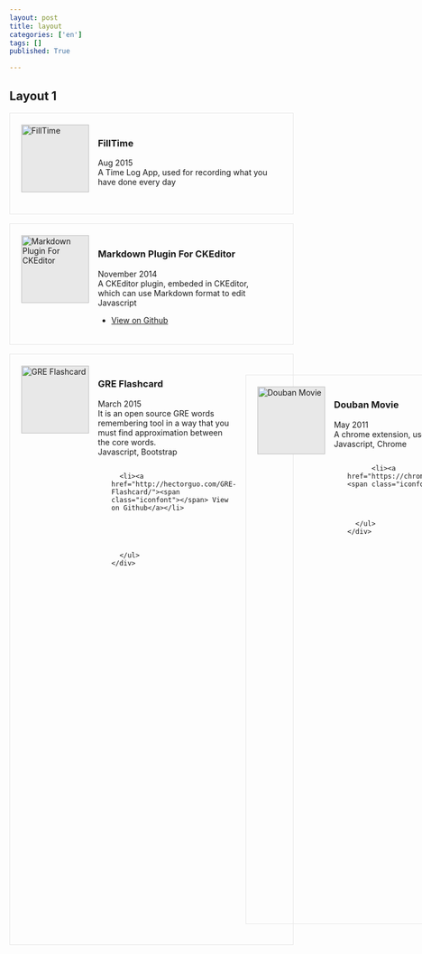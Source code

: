 ```yaml
---
layout: post
title: layout
categories: ['en']
tags: []
published: True

---
```

<style>
.item {
    display: -ms-flexbox;
    display: -webkit-flex;
    display: flex;
    -ms-flex-direction: row;
    -webkit-flex-direction: row;
    flex-direction: row;
    margin: 16px 0;
    padding: 20px;
    border: 1px solid #e8e8e8;
    transition: all 0.2s;
}
.item:hover {
  box-shadow: 0 5px 5px rgba(100,100,100,0.15);
}
.item .thumbnail {
    height: 120px;
    width: 120px;
    box-sizing: border-box;
    background-color: #e8e8e8;
}
.item .des {
    padding: 0 16px;
    -ms-flex: 1 1 0.000000001px;
    -webkit-flex: 1;
    flex: 1;
    -webkit-flex-basis: 0.000000001px;
    flex-basis: 0.000000001px;
    display: -ms-flexbox;
    display: -webkit-flex;
    display: flex;
    -ms-flex-direction: column;
    -webkit-flex-direction: column;
    flex-direction: column;
}
.item p {
    margin: 0;
}

.item1 {
  padding: 0;
  box-shadow: 0 5px 5px rgba(100,100,100,0.15);
}
.item1 p, .item1 a {
  font-size: 14px;
}
.item1 p {
  color: #828282;
}

.item2 {
  margin:0;
  border:none;
  border-top: 1px solid #e8e8e8;
}
.item2 p, .item2 a {
  font-size:14px;
}
.item2:hover {
  box-shadow: none;
}
</style>
<div class="post">
<h2>Layout 1</h2>
  <div class="item">
    <img src="" alt="FillTime" class="thumbnail">
    <div class="des">
      <h3>FillTime</h3>
      <p>Aug 2015</p>
      <p>A Time Log App, used for recording what you have done every day</p>
      <p></p>
      <ul class="inline-list">
      </ul>
    </div>
  </div>

  <div class="item">
    <img src="http://ww1.sinaimg.cn/large/6d0af205jw1ev2im7dyy9j20470470sk.jpg" alt="Markdown Plugin For CKEditor" class="thumbnail">
    <div class="des">
      <h3>Markdown Plugin For CKEditor</h3>
      <p>November 2014</p>
      <p>A CKEditor plugin, embeded in CKEditor, which can use Markdown format to edit</p>
      <p>Javascript</p>
      <ul class="inline-list">
      <li><a href="https://github.com/hectorguo/CKEditor-Markdown-Plugin"><span class="iconfont"></span> View on Github</a></li>
      </ul>
    </div>
  </div>

  <div class="item">
    <img src="https://d13yacurqjgara.cloudfront.net/users/661174/screenshots/2027407/final_1x.png" alt="GRE Flashcard" class="thumbnail">
    <div class="des">
      <h3>GRE Flashcard</h3>
      <p>March 2015</p>
      <p>It is an open source GRE words remembering tool in a way that you must find approximation between the core words.</p>
      <p>Javascript, Bootstrap</p>
      <ul class="inline-list">
      
      
      <li><a href="http://hectorguo.com/GRE-Flashcard/"><span class="iconfont"></span> View on Github</a></li>
      
      
      
      
      
      </ul>
    </div>
  </div>

  <div class="item">
    <img src="http://ww2.sinaimg.cn/large/6d0af205jw1ev2j60khznj203d03d0sk.jpg" alt="Douban Movie" class="thumbnail">
    <div class="des">
      <h3>Douban Movie</h3>
      <p>May 2011</p>
      <p>A chrome extension, used for quickly getting movie star from douban movie</p>
      <p>Javascript, Chrome</p>
      <ul class="inline-list">
      
      
      
          <li><a href="https://chrome.google.com/webstore/detail/%E8%B1%86%E7%93%A3%E7%94%B5%E5%BD%B1%E5%88%92%E8%AF%8D%E6%90%9C%E7%B4%A2/femcbbmhkcbbmbfmokdopgpfolbamini"><span class="iconfont"></span> View on Chrome Store</a></li>
      
      
      
      
      </ul>
    </div>
  </div>

  <div class="item">
    <img src="http://ww4.sinaimg.cn/large/6d0af205jw1ev2j9gmhdgj204u04u0sx.jpg" alt="QR Code based Bus Exchanging Query" class="thumbnail">
    <div class="des">
      <h3>QR Code based Bus Exchanging Query</h3>
      <p>July 2011</p>
      <p>When you scan the given QR code, a bus exchanging information that has located your current position will be shown on your mobile browser. It is just used by a little tricks on generating the QR code.</p>
      <p>Javascript, Jquery Mobile, Baidu Map</p>
      <ul class="inline-list">
      
      
      
      
      
      
      </ul>
    </div>
  </div>

<h2>Layout 2</h2>
  <div class="item item1">
    <img src="" alt="FillTime" class="thumbnail">
    <div class="des">
      <h4>FillTime</h4>
      <p>Aug 2015</p>
      <p>A Time Log App, used for recording what you have done every day</p>
      <p></p>
      <ul class="inline-list">
      </ul>
    </div>
  </div>

  <div class="item item1">
    <img src="http://ww1.sinaimg.cn/large/6d0af205jw1ev2im7dyy9j20470470sk.jpg" alt="Markdown Plugin For CKEditor" class="thumbnail">
    <div class="des">
      <h4>Markdown Plugin For CKEditor</h4>
      <p>November 2014</p>
      <p>A CKEditor plugin, embeded in CKEditor, which can use Markdown format to edit</p>
      <p>Javascript</p>
      <ul class="inline-list">
      <li><a href="https://github.com/hectorguo/CKEditor-Markdown-Plugin"><span class="iconfont"></span> View on Github</a></li>
      </ul>
    </div>
  </div>

  <div class="item item1">
    <img src="https://d13yacurqjgara.cloudfront.net/users/661174/screenshots/2027407/final_1x.png" alt="GRE Flashcard" class="thumbnail">
    <div class="des">
      <h4>GRE Flashcard</h4>
      <p>March 2015</p>
      <p>It is an open source GRE words remembering tool in a way that you must find approximation between the core words.</p>
      <p>Javascript, Bootstrap</p>
      <ul class="inline-list">
      
      
      <li><a href="http://hectorguo.com/GRE-Flashcard/"><span class="iconfont"></span> View on Github</a></li>
      
      
      
      
      
      </ul>
    </div>
  </div>

  <div class="item item1">
    <img src="http://ww2.sinaimg.cn/large/6d0af205jw1ev2j60khznj203d03d0sk.jpg" alt="Douban Movie" class="thumbnail">
    <div class="des">
      <h4>Douban Movie</h4>
      <p>May 2011</p>
      <p>A chrome extension, used for quickly getting movie star from douban movie</p>
      <p>Javascript, Chrome</p>
      <ul class="inline-list">
      
      
      
          <li><a href="https://chrome.google.com/webstore/detail/%E8%B1%86%E7%93%A3%E7%94%B5%E5%BD%B1%E5%88%92%E8%AF%8D%E6%90%9C%E7%B4%A2/femcbbmhkcbbmbfmokdopgpfolbamini"><span class="iconfont"></span> View on Chrome Store</a></li>
      
      
      
      
      </ul>
    </div>
  </div>

  <div class="item item1">
    <img src="http://ww4.sinaimg.cn/large/6d0af205jw1ev2j9gmhdgj204u04u0sx.jpg" alt="QR Code based Bus Exchanging Query" class="thumbnail">
    <div class="des">
      <h4>QR Code based Bus Exchanging Query</h4>
      <p>July 2011</p>
      <p>When you scan the given QR code, a bus exchanging information that has located your current position will be shown on your mobile browser. It is just used by a little tricks on generating the QR code.</p>
      <p>Javascript, Jquery Mobile, Baidu Map</p>
      <ul class="inline-list">
      
      
      
      
      
      
      </ul>
    </div>
  </div>

  <h2>Layout 3</h2>
  <div class="item item2">
    <img src="" alt="FillTime" class="thumbnail">
    <div class="des">
      <h4>FillTime</h4>
      <p>Aug 2015</p>
      <p>A Time Log App, used for recording what you have done every day</p>
      <p></p>
      <ul class="inline-list">
      </ul>
    </div>
  </div>

  <div class="item item2">
    <img src="http://ww1.sinaimg.cn/large/6d0af205jw1ev2im7dyy9j20470470sk.jpg" alt="Markdown Plugin For CKEditor" class="thumbnail">
    <div class="des">
      <h4>Markdown Plugin For CKEditor</h4>
      <p>November 2014</p>
      <p>A CKEditor plugin, embeded in CKEditor, which can use Markdown format to edit</p>
      <p>Javascript</p>
      <ul class="inline-list">
      <li><a href="https://github.com/hectorguo/CKEditor-Markdown-Plugin"><span class="iconfont"></span> View on Github</a></li>
      </ul>
    </div>
  </div>

  <div class="item item2">
    <img src="https://d13yacurqjgara.cloudfront.net/users/661174/screenshots/2027407/final_1x.png" alt="GRE Flashcard" class="thumbnail">
    <div class="des">
      <h4>GRE Flashcard</h4>
      <p>March 2015</p>
      <p>It is an open source GRE words remembering tool in a way that you must find approximation between the core words.</p>
      <p>Javascript, Bootstrap</p>
      <ul class="inline-list">
      
      
      <li><a href="http://hectorguo.com/GRE-Flashcard/"><span class="iconfont"></span> View on Github</a></li>
      
      
      
      
      
      </ul>
    </div>
  </div>

  <div class="item item2">
    <img src="http://ww2.sinaimg.cn/large/6d0af205jw1ev2j60khznj203d03d0sk.jpg" alt="Douban Movie" class="thumbnail">
    <div class="des">
      <h4>Douban Movie</h4>
      <p>May 2011</p>
      <p>A chrome extension, used for quickly getting movie star from douban movie</p>
      <p>Javascript, Chrome</p>
      <ul class="inline-list">
      
      
      
          <li><a href="https://chrome.google.com/webstore/detail/%E8%B1%86%E7%93%A3%E7%94%B5%E5%BD%B1%E5%88%92%E8%AF%8D%E6%90%9C%E7%B4%A2/femcbbmhkcbbmbfmokdopgpfolbamini"><span class="iconfont"></span> View on Chrome Store</a></li>
      
      
      
      
      </ul>
    </div>
  </div>

  <div class="item item2">
    <img src="http://ww4.sinaimg.cn/large/6d0af205jw1ev2j9gmhdgj204u04u0sx.jpg" alt="QR Code based Bus Exchanging Query" class="thumbnail">
    <div class="des">
      <h4>QR Code based Bus Exchanging Query</h4>
      <p>July 2011</p>
      <p>When you scan the given QR code, a bus exchanging information that has located your current position will be shown on your mobile browser. It is just used by a little tricks on generating the QR code.</p>
      <p>Javascript, Jquery Mobile, Baidu Map</p>
      <ul class="inline-list">
      
      
      
      
      
      
      </ul>
    </div>
  </div>
</div>